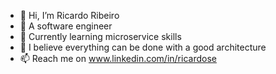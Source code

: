- 👋 Hi, I’m Ricardo Ribeiro
- 👀 A software engineer
- 🌱 Currently learning microservice skills
- 💞️ I believe everything can be done with a good architecture
- 📫 Reach me on www.linkedin.com/in/ricardose
